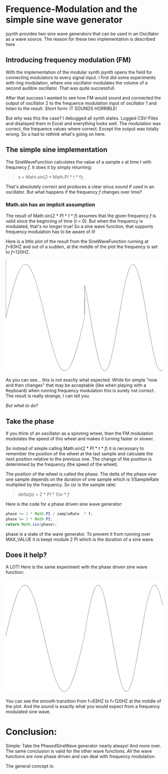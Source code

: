# Frequence-Modulation and the simple sine wave generator

jsynth provides two sine wave generators that can be used in an Oscillator as a wave source. The reason for these two implementation is described here

## Introducing frequency modulation (FM)

With the implementation of the modular synth jsynth opens the field for connecting modulators to every signal input. I first did some experiments with ring modulation, where one oscillator modulates the volume of a second audible oscillator. That was quite successfull.

After that success I wanted to see how FM would sound and connected the output of oscillator 2 to the frequence modulation input of oscillator 1 and listen to the result. Short form: IT SOUNDS HORRIBLE!

But why was this the case? I debugged all synth states. Logged CSV-Files and displayed them in Excel and everything looks well. The modulation was correct, the frequence values where correct. Except the output was totally wrong. So a had to rethink what's going on here.

## The simple sine implementation

The SineWaveFunction calculates the value of a sample _s_ at time _t_ with frequnecy _f_. It does it by simply returning: 
> s = Maht.sin(2 * Math.PI * t * f);

That's absolutely correct and produces a clear sinus sound if used in an oscillator. But what happens if the frequency _f_ changes over time? 

### Math.sin has an implicit assumption
The result of Math.sin(2 * _PI_ * _t_ * _f_) assumes that the given frequency _f_ is valid since the beginning of time (_t_ = 0). But when the frequency is modulated, that's no longer true! So a sine wave function, that supports frequency modulation has to be aware of it!

Here is a little plot of the result from the SineWaveFunction running at _f_=83HZ and out of a sudden, at the middle of the plot the frequency is set to _f_=120HZ.

![simpleSineFQChange.png](images/simpleSineFQChange.png)

As you can see... this is not exactly what expected. While for simple "now and then changes" that may be acceptable (like when playing with a Keyboard) when running frequency modulation this is surely not correct. The result is really strange, I can tell you.

_But what to do?_

## Take the phase
If you think of an oscillator as a spinning wheel, then the FM modulation modulates the speed of this wheel and makes it turning faster or slower.

So instead of simple calling Math.sin(2 * _PI_ * _t_ * _f_) it is necessary to remember the position of the wheel at the last sample and calculate the next position relative to the previous one. The change of the position is determined by the frequency (the speed of the wheel).

The position of the wheel is called the phase. The delta of the phase over one sample depends on the duration of one sample which is 1/SampleRate multiplied by the frequency. So (sr is the sample rate)


> _delta(p)_ = 2 * _PI_ * 1/_sr_ * _f_ 


Here is the code for a phase driven sine wave generator:

```java
phase += 2 * Math.PI / sampleRate  * f;
phase %= 2 * Math.PI;
return Math.sin(phase);
```
phase is a state of the wave generator. To prevent it from running over MAX_VALUE it is keept module 2 PI which is the duration of a sine wave.

## Does it help?

A LOT! Here is the same experiment with the phase driven sine wave function:

![phaseSineFQChange.png](images/phaseSineFQChange.png)

You can see the smooth transition from f=83HZ to f=120HZ at the middle of the plot. And the sound is exactly what you would expect from a frequency modulated sine wave.

# Conclusion:

Simple: Take the PhasedSineWave generator nearly always! And more over. The same conclusion is valid for the other wave functions. All the wave functions are now phase driven and can deal with frequency modulation.

The general concept is:

